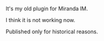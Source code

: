 It's my old plugin for Miranda IM.

I think it is not working now.

Published only for historical reasons.

